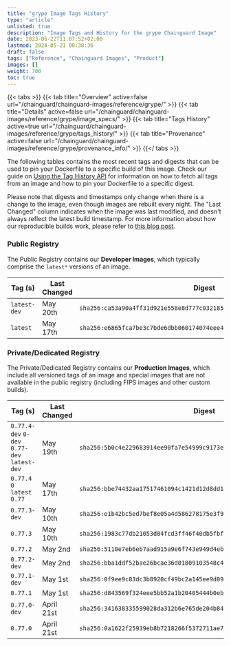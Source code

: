 ```yaml
---
title: "grype Image Tags History"
type: "article"
unlisted: true
description: "Image Tags and History for the grype Chainguard Image"
date: 2023-06-22T11:07:52+02:00
lastmod: 2024-05-21 00:38:36
draft: false
tags: ["Reference", "Chainguard Images", "Product"]
images: []
weight: 700
toc: true
---
```


{{< tabs >}}
{{< tab title="Overview" active=false url="/chainguard/chainguard-images/reference/grype/" >}}
{{< tab title="Details" active=false url="/chainguard/chainguard-images/reference/grype/image_specs/" >}}
{{< tab title="Tags History" active=true url="/chainguard/chainguard-images/reference/grype/tags_history/" >}}
{{< tab title="Provenance" active=false url="/chainguard/chainguard-images/reference/grype/provenance_info/" >}}
{{</ tabs >}}

The following tables contains the most recent tags and digests that can be used to pin your Dockerfile to a specific build of this image. Check our guide on [Using the Tag History API](/chainguard/chainguard-images/using-the-tag-history-api/) for information on how to fetch all tags from an image and how to pin your Dockerfile to a specific digest.

Please note that digests and timestamps only change when there is a change to the image, even though images are rebuilt every night. The "Last Changed" column indicates when the image was last modified, and doesn't always reflect the latest build timestamp. For more information about how our reproducible builds work, please refer to [this blog post](https://www.chainguard.dev/unchained/reproducing-chainguards-reproducible-image-builds).

### Public Registry
The Public Registry contains our **Developer Images**, which typically comprise the `latest*` versions of an image.

| Tag (s)       | Last Changed | Digest                                                                    |
|---------------|--------------|---------------------------------------------------------------------------|
|  `latest-dev` | May 20th     | `sha256:ca53a90a4ff31d921e558e8d777c0321859d86bd20365be42c0856095eb48a21` |
|  `latest`     | May 17th     | `sha256:e6865fca7be3c7bde6dbb060174074eee4dfc019ae20090af130fb51f276195c` |


### Private/Dedicated Registry
The Private/Dedicated Registry contains our **Production Images**, which include all versioned tags of an image and special images that are not available in the public registry (including FIPS images and other custom builds).

| Tag (s)                                       | Last Changed | Digest                                                                    |
|-----------------------------------------------|--------------|---------------------------------------------------------------------------|
|  `0.77.4-dev` `0-dev` `0.77-dev` `latest-dev` | May 19th     | `sha256:5b0c4e229683914ee90fa7e54999c9173e3a0e2710dbf1682a627351f96244a3` |
|  `0.77.4` `0` `latest` `0.77`                 | May 17th     | `sha256:bbe74432aa17517461094c1421d12d8dd18886e23a2bd73aaeee9ef874b18ca8` |
|  `0.77.3-dev`                                 | May 10th     | `sha256:e1b42bc5ed7bef8e05a4d586278175e3f9da60a1c117aa6609273b339f1d3190` |
|  `0.77.3`                                     | May 10th     | `sha256:1983c77db21053d04fcd3ff46f40db5fbfaa3852b77f1932dab0873f909a18c8` |
|  `0.77.2`                                     | May 2nd      | `sha256:5110e7eb6eb7aad915a9e6f743e949d4ebef5d8d6e4d67862bd7021a5d0e30d7` |
|  `0.77.2-dev`                                 | May 2nd      | `sha256:bba1ddf52bae26bcae36d01809103548c4d7bb62ef2a76129b8f57a945c1f362` |
|  `0.77.1-dev`                                 | May 1st      | `sha256:0f9ee9c83dc3b8920cf49bc2a145ee9d09f8da647bf024583cbd5a5daf328a8e` |
|  `0.77.1`                                     | May 1st      | `sha256:d843569f324eee5bb52a1b20405444b0ebb4cd08fe36671c220ed59277a4680f` |
|  `0.77.0-dev`                                 | April 21st   | `sha256:341638335599028da312b6e765de204b84f39028fabe375fc5342f71b8a75ef0` |
|  `0.77.0`                                     | April 21st   | `sha256:0a1622f25939eb8b7218266f5372711ae7c171504538c7cc24cfbe0ce2a6e8fc` |

